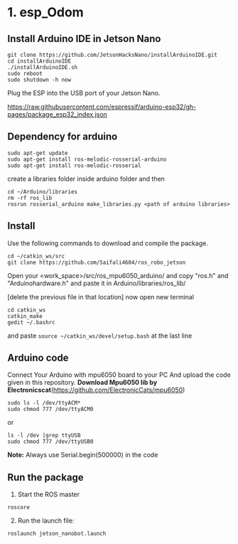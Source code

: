 # 1. esp_Odom
## Install Arduino IDE in Jetson Nano
```
git clone https://github.com/JetsonHacksNano/installArduinoIDE.git
cd installArduinoIDE
./installArduinoIDE.sh
sudo reboot
sudo shutdown -h now
```
Plug the ESP into the USB port of your Jetson Nano.

https://raw.githubusercontent.com/espressif/arduino-esp32/gh-pages/package_esp32_index.json

## Dependency for arduino
  ```
  sudo apt-get update
  sudo apt-get install ros-melodic-rosserial-arduino
  sudo apt-get install ros-melodic-rosserial
 ```
create a libraries folder inside arduino folder and then
  ```
  cd ~/Arduino/libraries
  rm -rf ros_lib
  rosrun rosserial_arduino make_libraries.py <path of arduino libraries>
  ```

## Install

Use the following commands to download and compile the package.

```
cd ~/catkin_ws/src
git clone https://github.com/Saifali4604/ros_robo_jetson
```
Open your <work_space>/src/ros_mpu6050_arduino/ and copy "ros.h" and "Arduinohardware.h" and paste it in Arduino/libraries/ros_lib/

[delete the previous file in that location]
now open new terminal 
```
cd catkin_ws
catkin_make
gedit ~/.bashrc
```
and paste ```source ~/catkin_ws/devel/setup.bash``` at the last line
## Arduino code
Connect Your Arduino with mpu6050 board to your PC And upload the code given in this repository.
**Download Mpu6050 lib by Electronicscat**(https://github.com/ElectronicCats/mpu6050)
```
sudo ls -l /dev/ttyACM* 
sudo chmod 777 /dev/ttyACM0
```
or
```
ls -l /dev |grep ttyUSB
sudo chmod 777 /dev/ttyUSB0
```
**Note:** Always use Serial.begin(500000) in the code

## Run the package
1. Start the ROS master
```
roscore
```
2. Run the launch file:
```
roslaunch jetson_nanobot.launch
```
